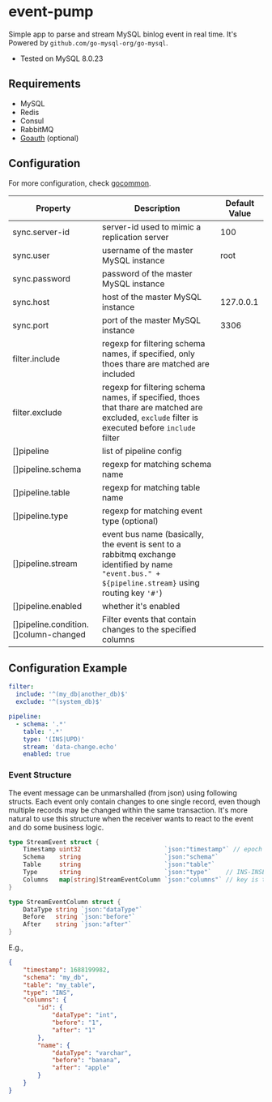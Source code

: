 # event-pump

Simple app to parse and stream MySQL binlog event in real time. It's Powered by `github.com/go-mysql-org/go-mysql`.

- Tested on MySQL 8.0.23

## Requirements

- MySQL
- Redis
- Consul
- RabbitMQ
- [Goauth](https://github.com/CurtisNewbie/goauth) (optional)

## Configuration

For more configuration, check [gocommon](https://github.com/CurtisNewbie/gocommon).

| Property                              | Description                                                                                                                                         | Default Value |
|---------------------------------------|-----------------------------------------------------------------------------------------------------------------------------------------------------|---------------|
| sync.server-id                        | server-id used to mimic a replication server                                                                                                        | 100           |
| sync.user                             | username of the master MySQL instance                                                                                                               | root          |
| sync.password                         | password of the master MySQL instance                                                                                                               |               |
| sync.host                             | host of the master MySQL instance                                                                                                                   | 127.0.0.1     |
| sync.port                             | port of the master MySQL instance                                                                                                                   | 3306          |
| filter.include                        | regexp for filtering schema names, if specified, only thoes thare are matched are included                                                          |               |
| filter.exclude                        | regexp for filtering schema names, if specified, thoes that thare are matched are excluded, `exclude` filter is executed before `include` filter    |               |
| []pipeline                            | list of pipeline config                                                                                                                             |               |
| []pipeline.schema                     | regexp for matching schema name                                                                                                                     |               |
| []pipeline.table                      | regexp for matching table name                                                                                                                      |               |
| []pipeline.type                       | regexp for matching event type (optional)                                                                                                           |               |
| []pipeline.stream                     | event bus name (basically, the event is sent to a rabbitmq exchange identified by name `"event.bus." + ${pipeline.stream}` using routing key `'#'`) |               |
| []pipeline.enabled                    | whether it's enabled                                                                                                                                |               |
| []pipeline.condition.[]column-changed | Filter events that contain changes to the specified columns                                                                                         |               |

## Configuration Example

```yaml
filter:
  include: '^(my_db|another_db)$'
  exclude: '^(system_db)$'

pipeline:
  - schema: '.*'
    table: '.*'
    type: '(INS|UPD)'
    stream: 'data-change.echo'
    enabled: true
```

### Event Structure

The event message can be unmarshalled (from json) using following structs. Each event only contain changes to one single record, even though multiple records may be changed within the same transaction. It's more natural to use this structure when the receiver wants to react to the event and do some business logic.

```go
type StreamEvent struct {
	Timestamp uint32                       `json:"timestamp"` // epoch time second
	Schema    string                       `json:"schema"`
	Table     string                       `json:"table"`
	Type      string                       `json:"type"`    // INS-INSERT, UPD-UPDATE, DEL-DELETE
	Columns   map[string]StreamEventColumn `json:"columns"` // key is the column name
}

type StreamEventColumn struct {
	DataType string `json:"dataType"`
	Before   string `json:"before"`
	After    string `json:"after"`
}
```

E.g.,

```json
{
    "timestamp": 1688199982,
    "schema": "my_db",
    "table": "my_table",
    "type": "INS",
    "columns": {
        "id": {
            "dataType": "int",
            "before": "1",
            "after": "1"
        },
        "name": {
            "dataType": "varchar",
            "before": "banana",
            "after": "apple"
        }
    }
}
```